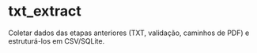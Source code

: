 # txt_extract
Coletar dados das etapas anteriores (TXT, validação, caminhos de PDF) e estruturá-los em CSV/SQLite.
